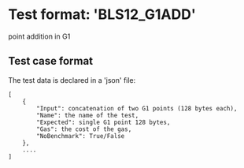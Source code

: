 # Test format: 'BLS12_G1ADD'

point addition in G1

## Test case format

The test data is declared in a 'json' file:

```
[
    {
        "Input": concatenation of two G1 points (128 bytes each),
        "Name": the name of the test,
        "Expected": single G1 point 128 bytes,
        "Gas": the cost of the gas,
        "NoBenchmark": True/False
    },
    ....
]
```

